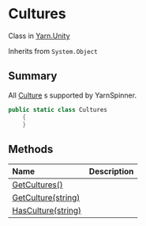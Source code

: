 # Cultures

Class in [Yarn.Unity](/api/csharp/yarn.unity.md)

Inherits from `System.Object`

## Summary


All  <a href="yarn.unity.culture.md">Culture</a> s supported by YarnSpinner.


```csharp
public static class Cultures
    {
    }
```

## Methods

|Name|Description|
|:---|:---|
|[GetCultures()](/api/csharp/yarn.unity.cultures.getcultures.md)||
|[GetCulture(string)](/api/csharp/yarn.unity.cultures.getculture.md)||
|[HasCulture(string)](/api/csharp/yarn.unity.cultures.hasculture.md)||

